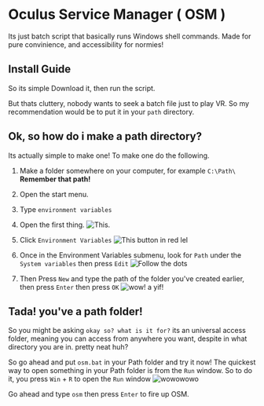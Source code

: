 # Oculus Service Manager ( OSM )
Its just batch script that basically runs Windows shell commands.
Made for pure convinience, and accessibility for normies!

## Install Guide
So its simple
Download it, then run the script.

But thats cluttery, nobody wants to seek a batch file just to play VR.
So my recommendation would be to put it in your `path` directory.

## Ok, so how do i make a path directory?
 Its actually simple to make one!
 To make one do the following.

1. Make a folder somewhere on your computer, for example `C:\Path\` **Remember that path!**
2. Open the start menu.
3. Type `environment variables`
4. Open the first thing. 
![This.](https://cdn.discordapp.com/attachments/863762897205198908/902975334880804864/chrome_MsfkG8kjE3.png)

6. Click `Environment Variables`
![This button in red lel](https://cdn.discordapp.com/attachments/863762897205198908/902975798670151760/unknown.png)

7. Once in the Environment Variables submenu, look for `Path` under the `System variables` then press `Edit`
![Follow the dots](https://media.discordapp.net/attachments/863762897205198908/902976930205290536/unknown.png)

8. Then Press `New` and type the path of the folder you've created earlier, then press `Enter` then press `OK`
![wow! a yif!](https://cdn.discordapp.com/attachments/863762897205198908/902977678783705098/jtl9vNx4bw.gif)

## Tada! you've a path folder!
So you might be asking `okay so? what is it for?` its an universal access folder, meaning you can access from anywhere you want, despite in what directory you are in. pretty neat huh?

So go ahead and put `osm.bat` in your Path folder and try it now!
The quickest way to open something in your Path folder is from the `Run` window.
So to do it, you press `Win` + `R` to open the `Run` window
![wowowowo](https://cdn.discordapp.com/attachments/863762897205198908/902979944924188682/unknown.png)

Go ahead and type `osm` then press `Enter` to fire up OSM.
